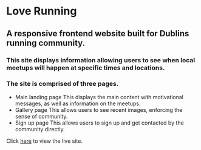 # Love Running

## A  responsive frontend website built for Dublins running community. 
### This site displays information allowing users to see when local meetups will happen at specific times and locations. 
### The site is comprised of three pages.

- Main landing page
	This displays the main content with motivational messages, as well as information on the meetups. 
- Gallery page
	This allows users to see recent images, enforcing the sense of community.
- Sign up page
	This allows users to sign up and get contacted by the community directly.

Click [here](https://love-running.tweakz.repl.co/index.html) to view the live site.